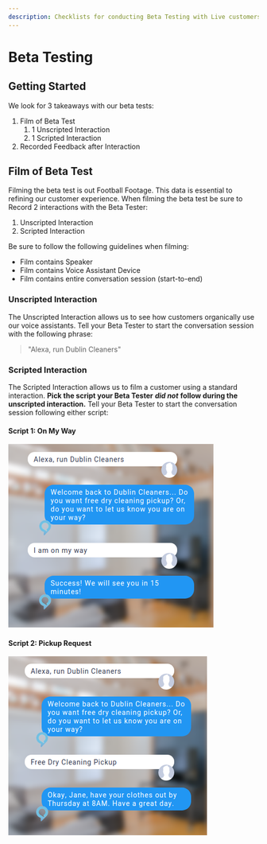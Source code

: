 ```yaml
---
description: Checklists for conducting Beta Testing with Live customers.
---
```


# Beta Testing

## Getting Started

We look for 3 takeaways with our beta tests:

1. Film of Beta Test
   1. 1 Unscripted Interaction
   2. 1 Scripted Interaction
2. Recorded Feedback after Interaction

## Film of Beta Test

Filming the beta test is out Football Footage. This data is essential to refining our customer experience. When filming the beta test be sure to Record 2 interactions with the Beta Tester:

1. Unscripted Interaction
2. Scripted Interaction

Be sure to follow the following guidelines when filming: 

* Film contains Speaker
* Film contains Voice Assistant Device
* Film contains entire conversation session \(start-to-end\)

### Unscripted Interaction

The Unscripted Interaction allows us to see how customers organically use our voice assistants. Tell your Beta Tester to start the conversation session with the following phrase:

> "Alexa, run Dublin Cleaners"

### Scripted Interaction

The Scripted Interaction allows us to film a customer using a standard interaction. **Pick the script your Beta Tester** _**did not**_ **follow during the unscripted interaction.** Tell your Beta Tester to start the conversation session following either script:

#### Script 1: On My Way

![On my Way Script](.gitbook/assets/screenshot-from-2019-05-01-11-16-36.png)

#### Script 2: Pickup Request

![Pickup Script](.gitbook/assets/screenshot-from-2019-05-01-11-21-35.png)



